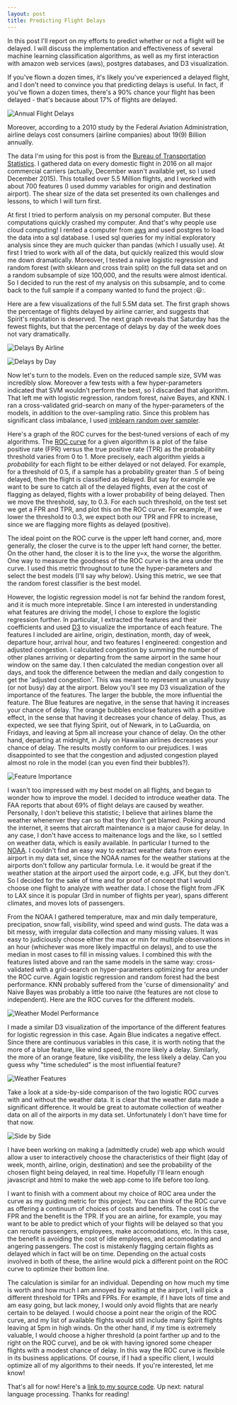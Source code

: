 ```yaml
---
layout: post
title: Predicting Flight Delays
---
```


 In this post I'll report on my efforts to predict whether or not a flight will be delayed. I will discuss the implementation and effectiveness of several machine learning classification algorithms, as well as my first interaction with amazon web services (aws), postgres databases, and D3 visualization.

 If you've flown a dozen times, it's likely you've experienced a delayed flight, and I don't need to convince you that predicting delays is useful. In fact, if you've flown a dozen times, there's a 90% chance your flight has been delayed - that's because about 17% of flights are delayed.

![Annual Flight Delays](link***)

Moreover, according to a 2010 study by the Federal Aviation Administration, airline delays cost consumers (airline companies) about $19 ($9) Billion annually. 

The data I'm using for this post is from the [Bureau of Transportation Statistics](http://www.transtats.bts.gov/DL_SelectFields.asp?Table_ID=236). I gathered data on every domestic flight in 2016 on all major commercial carriers (actually, December wasn't available yet, so I used December 2015). This totalled over 5.5 Million flights, and I worked with about 700 features (I used dummy variables for origin and destination airport). The shear size of the data set presented its own challenges and lessons, to which I will turn first.

At first I tried to perform analysis on my personal computer. But these computations quickly crashed my computer. And that's why people use cloud computing! I rented a computer from [aws](https://aws.amazon.com/) and used postgres to load the data into a sql database. I used sql queries for my initial exploratory analysis since they are much quicker than pandas (which I usually use). At first I tried to work with all of the data, but quickly realized this would slow me down dramatically. Moreover, I tested a naive logistic regression and random forest (with sklearn and cross train split) on the full data set and on a random subsample of size 100,000, and the results were almost identical. So I decided to run the rest of my analysis on this subsample, and to come back to the full sample if a company wanted to fund the project ::smiley::. 

Here are a few visualizations of the full 5.5M data set. The first graph shows the percentage of flights delayed by airline carrier, and suggests that Spirit's reputation is deserved. The next graph reveals that Saturday has the fewest flights, but that the percentage of delays by day of the week does not vary dramatically.

![Delays By Airline](link***)

![Delays by Day](link***)

Now let's turn to the models. Even on the reduced sample size, SVM was incredibly slow. Moreover a few tests with a few hyper-parameters indicated that SVM wouldn't perform the best, so I discarded that algorithm. That left me with logistic regression, random forest, naive Bayes, and KNN. I ran a cross-validated grid-search on many of the hyper-parameters of the models, in addition to the over-sampling ratio. Since this problem has significant class imbalance, I used [imblearn random over sampler](http://contrib.scikit-learn.org/imbalanced-learn/generated/imblearn.over_sampling.RandomOverSampler.html). 

Here's a graph of the ROC curves for the best-tuned versions of each of my algorithms. The [ROC curve](https://en.wikipedia.org/wiki/Receiver_operating_characteristic) for a given algorithm is a plot of the false positive rate (FPR) versus the true positive rate (TPR) as the probability threshold varies from 0 to 1. More precisely, each algorithm yields a *probability* for each flight to be either delayed or not delayed. For example, for a threshold of 0.5, if a sample has a probability greater than .5 of being delayed, then the flight is classified as delayed. But say for example we want to be sure to catch all of the delayed flights, even at the cost of flagging as delayed, flights with a lower probability of being delayed. Then we move the threshold, say, to 0.3. For each such threshold, on the test set we get a FPR and TPR, and plot this on the ROC curve. For example, if we lower the threshold to 0.3, we expect both our TPR and FPR to increase, since we are flagging more flights as delayed (positive).

The ideal point on the ROC curve is the upper left hand corner, and, more generally, the closer the curve is to the upper left hand corner, the better. On the other hand, the closer it is to the line y=x, the worse the algorithm. One way to measure the goodness of the ROC curve is the area under the curve. I used this metric throughout to tune the hyper-parameters and select the best models (I'll say why below). Using this metric, we see that the random forest classifier is the best model.

However, the logistic regression model is not far behind the random forest, and it is much more intepretable. Since I am interested in understanding what features are driving the model, I chose to explore the logistic regression further. In particular, I extracted the features and their coefficients and used [D3](https://d3js.org/) to visualize the importance of each feature. The features I included are airline, origin, destination, month, day of week, departure hour, arrival hour, and two features I engineered: congestion and adjusted congestion. I calculated congestion by summing the number of other planes arriving or departing from the same airport in the same hour window on the same day. I then calculated the median congestion over all days, and took the difference between the median and daily congestion to get the 'adjusted congestion'. This was meant to represent an unusally busy (or not busy) day at the airport. Below you'll see my D3 visualization of the importance of the features. The larger the bubble, the more influential the feature. The Blue features are negative, in the sense that having it increases your chance of delay. The orange bubbles enclose features with a positive effect, in the sense that having it decreases your chance of delay. Thus, as expected, we see that flying Spirit, out of Newark, in to LaGuardia, on Fridays, and leaving at 5pm all increase your chance of delay. On the other hand, departing at midnight, in July on Hawaiian airlines decreases your chance of delay. The results mostly conform to our prejudices. I was disappointed to see that the congestion and adjusted congestion played almost no role in the model (can you even find their bubbles?).

![Feature Importance](link***)

I wasn't too impressed with my best model on all flights, and began to wonder how to improve the model. I decided to introduce weather data. The FAA reports that about 69% of flight delays are caused by weather. Personally, I don't believe this statistic; I believe that airlines blame the weather whenenver they can so that they don't get blamed. Poking around the internet, it seems that aircraft maintenance is a major cause for delay. In any case, I don't have access to maitenance logs and the like, so I settled on weather data, which is easily available. In particular I turned to the [NOAA](https://www7.ncdc.noaa.gov/CDO/cdopoemain.cmd?datasetabbv=DS3505&countryabbv=&georegionabbv=NAMER&resolution=40). I couldn't find an easy way to extract weather data from every airport in my data set, since the NOAA names for the weather stations at the airports don't follow any particular formula. I.e. it would be great if the weather station at the airport used the airport code, e.g. JFK, but they don't. So I decided for the sake of time and for proof of concept that I would choose one flight to analyze with weather data. I chose the flight from JFK to LAX since it is popular (3rd in number of flights per year), spans different climates, and moves lots of passengers.

From the NOAA I gathered temperature, max and min daily temperature, precipation, snow fall, visibility, wind speed and wind gusts. The data was a bit messy, with irregular data collection and many missing values. It was easy to judiciously choose either the max or min for multiple observations in an hour (whichever was more likely impactful on delays), and to use the median in most cases to fill in missing values. I combined this with the features listed above and ran the same models in the same way: cross-validated with a grid-search on hyper-parameters optimizing for area under the ROC curve. Again logistic regression and random forest had the best performance. KNN probably suffered from the 'curse of dimensionality' and Naive Bayes was probably a little too naive (the features are not close to independent). Here are the ROC curves for the different models.

![Weather Model Performance](link***)


I made a similar D3 visualization of the importance of the different features for logistic regression in this case. Again Blue indicates a negative effect. Since there are continuous variables in this case, it is worth noting that the more of a blue feature, like wind speed, the more likely a delay. Similarly, the more of an orange feature, like visibility, the less likely a delay. Can you guess why "time scheduled" is the most influential feature?

![Weather Features](link***)

Take a look at a side-by-side comparison of the two logistic ROC curves with and without the weather data. It is clear that the weather data made a significant difference. It would be great to automate collection of weather data on all of the airports in my data set. Unfortunately I don't have time for that now.

![Side by Side](link***)

I have been working on making a (admittedly crude) web app which would allow a user to interactively choose the characteristics of their flight (day of week, month, airline, origin, destination) and see the probability of the chosen flight being delayed, in real time. Hopefully I'll learn enough javascript and html to make the web app come to life before too long. 

I want to finish with a comment about my choice of ROC area under the curve as my guiding metric for this project. You can think of the ROC curve as offering a continuum of choices of costs and benefits. The cost is the FPR and the benefit is the TPR. If you are an airline, for example, you may want to be able to predict which of your flights will be delayed so that you can reroute passengers, employees, make accomodations, etc. In this case, the benefit is avoiding the cost of idle employees, and accomodating and angering passengers. The cost is mistakenly flagging certain flights as delayed which in fact will be on time. Depending on the actual costs involved in both of these, the airline would pick a different point on the ROC curve to optimize their bottom line.

The calculation is similar for an individual. Depending on how much my time is worth and how much I am annoyed by waiting at the airport, I will pick a different threshold for TPRs and FPRs. For example, if I have lots of time and am easy going, but lack money, I would only avoid flights that are nearly certain to be delayed. I would choose a point near the origin of the ROC curve, and my list of available flights would still include many Spirit flights leaving at 5pm in high winds. On the other hand, if my time is extremely valuable, I would choose a higher threshold (a point farther up and to the right on the ROC curve), and be ok with having ignored some cheaper flights with a modest chance of delay. In this way the ROC curve is flexible in its business applications. Of course, if I had a specific client, I would optimize all of my algorithms to their needs. If you're interested, let me know!

That's all for now! Here's a [link to my source code](link***). Up next: natural language processing. Thanks for reading!
